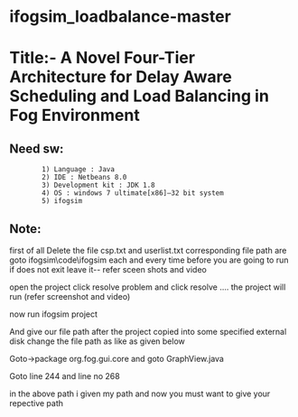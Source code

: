 # ifogsim_loadbalance-master

Title:- A Novel Four-Tier Architecture for Delay Aware Scheduling and Load Balancing in Fog Environment
=======================================================================================================

Need sw:
---------
            1) Language : Java
            2) IDE : Netbeans 8.0
            3) Development kit : JDK 1.8
            4) OS : windows 7 ultimate[x86]—32 bit system
            5) ifogsim
             
Note:
-----


first of all Delete  the file csp.txt and userlist.txt  corresponding file path are goto  ifogsim\code\ifogsim each and every 
time before you are going to run if does not exit leave it-- refer sceen shots and video 

open the project click resolve problem and click resolve .... the project will run (refer screenshot and video)

now run ifogsim project

And  give our file path after the project copied into some specified external disk  change the file path as like as given below

Goto->package org.fog.gui.core and goto GraphView.java

Goto line 244 and line no 268

in the above path i given my path and now you must want to give your repective path

            


 
            

      
